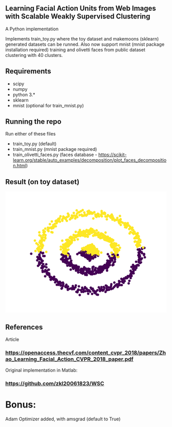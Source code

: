 ## Learning Facial Action Units from Web Images with Scalable Weakly Supervised Clustering
A Python implementation


Implements train_toy.py where the toy dataset and makemoons (sklearn) generated datasets can be runned.
Also now support mnist (mnist package installation required) training and olivetti faces from public dataset
clustering with 40 clusters.

## Requirements
- scipy
- numpy
- python 3.*
- sklearn
- mnist (optional for train_mnist.py)

## Running the repo

Run either of these files
- train_toy.py (default)
- train_mnist.py (mnist package required)
- train_olivetti_faces.py (faces database - https://scikit-learn.org/stable/auto_examples/decomposition/plot_faces_decomposition.html)

## Result (on toy dataset)

![result.png](https://github.com/zoli333/WeaklySupervisedClustering/blob/main/result_toy.png)

## References
Article
### https://openaccess.thecvf.com/content_cvpr_2018/papers/Zhao_Learning_Facial_Action_CVPR_2018_paper.pdf
Original implementation in Matlab:
### https://github.com/zkl20061823/WSC

# Bonus:
Adam Optimizer added, with amsgrad (default to True)
